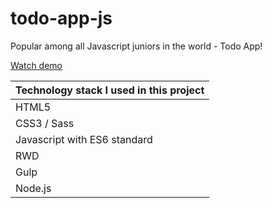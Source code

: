 # todo-app-js

Popular among all Javascript juniors in the world - Todo App!

[Watch demo](https://haendzel.github.io/todo-app-js/)

| Technology stack I used in this project |
|--------------|
|HTML5 |
|CSS3 / Sass |
|Javascript with ES6 standard |
|RWD |
|Gulp |
|Node.js |
